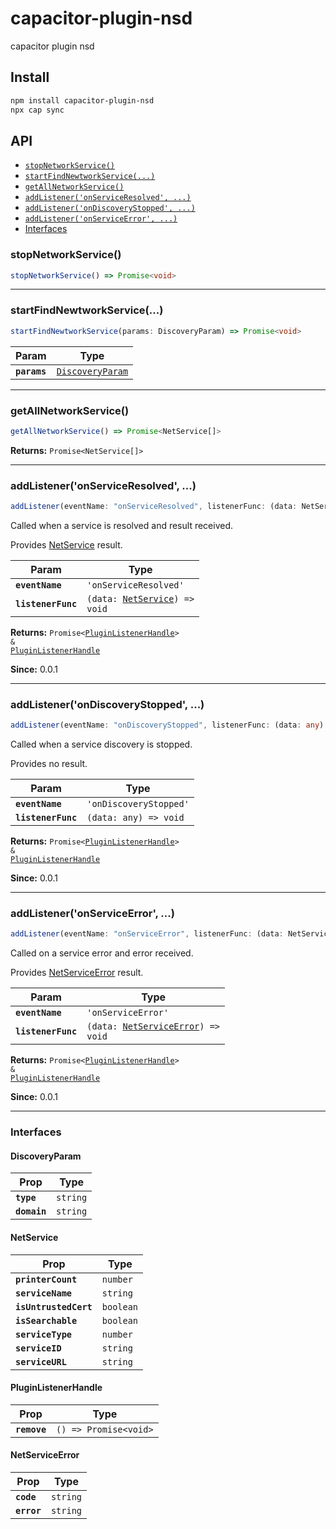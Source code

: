 # capacitor-plugin-nsd

capacitor plugin nsd

## Install

```bash
npm install capacitor-plugin-nsd
npx cap sync
```

## API

<docgen-index>

* [`stopNetworkService()`](#stopnetworkservice)
* [`startFindNewtworkService(...)`](#startfindnewtworkservice)
* [`getAllNetworkService()`](#getallnetworkservice)
* [`addListener('onServiceResolved', ...)`](#addlisteneronserviceresolved)
* [`addListener('onDiscoveryStopped', ...)`](#addlistenerondiscoverystopped)
* [`addListener('onServiceError', ...)`](#addlisteneronserviceerror)
* [Interfaces](#interfaces)

</docgen-index>

<docgen-api>
<!--Update the source file JSDoc comments and rerun docgen to update the docs below-->

### stopNetworkService()

```typescript
stopNetworkService() => Promise<void>
```

--------------------


### startFindNewtworkService(...)

```typescript
startFindNewtworkService(params: DiscoveryParam) => Promise<void>
```

| Param        | Type                                                      |
| ------------ | --------------------------------------------------------- |
| **`params`** | <code><a href="#discoveryparam">DiscoveryParam</a></code> |

--------------------


### getAllNetworkService()

```typescript
getAllNetworkService() => Promise<NetService[]>
```

**Returns:** <code>Promise&lt;NetService[]&gt;</code>

--------------------


### addListener('onServiceResolved', ...)

```typescript
addListener(eventName: "onServiceResolved", listenerFunc: (data: NetService) => void) => Promise<PluginListenerHandle> & PluginListenerHandle
```

Called when a service is resolved and result received.

Provides <a href="#netservice">NetService</a> result.

| Param              | Type                                                                 |
| ------------------ | -------------------------------------------------------------------- |
| **`eventName`**    | <code>'onServiceResolved'</code>                                     |
| **`listenerFunc`** | <code>(data: <a href="#netservice">NetService</a>) =&gt; void</code> |

**Returns:** <code>Promise&lt;<a href="#pluginlistenerhandle">PluginListenerHandle</a>&gt; & <a href="#pluginlistenerhandle">PluginListenerHandle</a></code>

**Since:** 0.0.1

--------------------


### addListener('onDiscoveryStopped', ...)

```typescript
addListener(eventName: "onDiscoveryStopped", listenerFunc: (data: any) => void) => Promise<PluginListenerHandle> & PluginListenerHandle
```

Called when a service discovery is stopped.

Provides no result.

| Param              | Type                                |
| ------------------ | ----------------------------------- |
| **`eventName`**    | <code>'onDiscoveryStopped'</code>   |
| **`listenerFunc`** | <code>(data: any) =&gt; void</code> |

**Returns:** <code>Promise&lt;<a href="#pluginlistenerhandle">PluginListenerHandle</a>&gt; & <a href="#pluginlistenerhandle">PluginListenerHandle</a></code>

**Since:** 0.0.1

--------------------


### addListener('onServiceError', ...)

```typescript
addListener(eventName: "onServiceError", listenerFunc: (data: NetServiceError) => void) => Promise<PluginListenerHandle> & PluginListenerHandle
```

Called on a service error and error received.

Provides <a href="#netserviceerror">NetServiceError</a> result.

| Param              | Type                                                                           |
| ------------------ | ------------------------------------------------------------------------------ |
| **`eventName`**    | <code>'onServiceError'</code>                                                  |
| **`listenerFunc`** | <code>(data: <a href="#netserviceerror">NetServiceError</a>) =&gt; void</code> |

**Returns:** <code>Promise&lt;<a href="#pluginlistenerhandle">PluginListenerHandle</a>&gt; & <a href="#pluginlistenerhandle">PluginListenerHandle</a></code>

**Since:** 0.0.1

--------------------


### Interfaces


#### DiscoveryParam

| Prop         | Type                |
| ------------ | ------------------- |
| **`type`**   | <code>string</code> |
| **`domain`** | <code>string</code> |


#### NetService

| Prop                  | Type                 |
| --------------------- | -------------------- |
| **`printerCount`**    | <code>number</code>  |
| **`serviceName`**     | <code>string</code>  |
| **`isUntrustedCert`** | <code>boolean</code> |
| **`isSearchable`**    | <code>boolean</code> |
| **`serviceType`**     | <code>number</code>  |
| **`serviceID`**       | <code>string</code>  |
| **`serviceURL`**      | <code>string</code>  |


#### PluginListenerHandle

| Prop         | Type                                      |
| ------------ | ----------------------------------------- |
| **`remove`** | <code>() =&gt; Promise&lt;void&gt;</code> |


#### NetServiceError

| Prop        | Type                |
| ----------- | ------------------- |
| **`code`**  | <code>string</code> |
| **`error`** | <code>string</code> |

</docgen-api>
